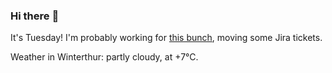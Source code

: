 ### Hi there :wave:

It's Tuesday! I'm probably working for [this bunch](https://github.com/kohofinancial), moving some Jira tickets.

Weather in Winterthur: partly cloudy, at +7°C.
